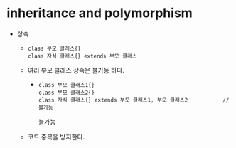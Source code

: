 # inheritance and polymorphism

- 상속

  - ```
    class 부모 클래스{}
    class 자식 클래스{} extends 부모 클래스
    ```

  - 여러 부모 클래스 상속은 불가능 하다.

    - ```
      class 부모 클래스1{}
      class 부모 클래스2{}
      class 자식 클래스{} extends 부모 클래스1, 부모 클래스2			// 불가능
      ```

      불가능

  - 코드 중복을 방지한다.